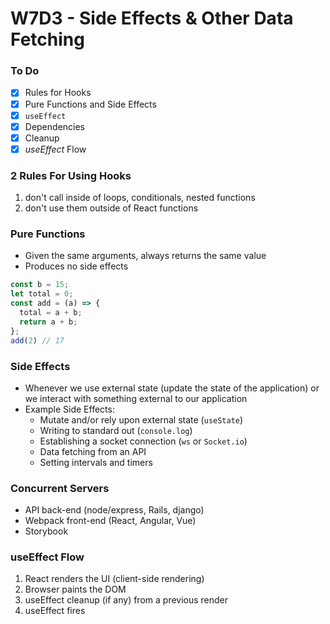 # W7D3 - Side Effects & Other Data Fetching

### To Do
- [x] Rules for Hooks
- [x] Pure Functions and Side Effects
- [x] `useEffect`
- [x] Dependencies
- [x] Cleanup
- [x] _useEffect_ Flow

### 2 Rules For Using Hooks
1. don't call inside of loops, conditionals, nested functions
2. don't use them outside of React functions

### Pure Functions
- Given the same arguments, always returns the same value
- Produces no side effects

```js
const b = 15;
let total = 0;
const add = (a) => {
  total = a + b;
  return a + b;
};
add(2) // 17
```

### Side Effects
- Whenever we use external state (update the state of the application) or we interact with something external to our application
- Example Side Effects:
  - Mutate and/or rely upon external state (`useState`)
  - Writing to standard out (`console.log`)
  - Establishing a socket connection (`ws` or `Socket.io`)
  - Data fetching from an API
  - Setting intervals and timers

### Concurrent Servers
- API back-end (node/express, Rails, django)
- Webpack front-end (React, Angular, Vue)
- Storybook

### useEffect Flow
1. React renders the UI (client-side rendering)
2. Browser paints the DOM
3. useEffect cleanup (if any) from a previous render
4. useEffect fires




#
